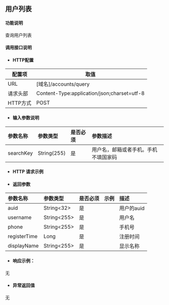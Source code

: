## 用户列表

#### 功能说明

查询用户列表

#### 调用接口说明

* #### HTTP配置

| 配置项 | 取值 |
| --- | --- |
| URL | \[域名\]/accounts/query|
| 请求头部 |  Content-Type:application/json;charset=utf-8 |
| HTTP方式 | POST|

* #### 输入参数说明

| 参数名称 | 参数类型 | 是否必须 | 参数描述 |
| :--- | :--- | :--- | :--- |
| searchKey| String\(255\) | 是 | 用户名，邮箱或者手机。手机不填国家码|


* #### HTTP 请求示例


* #### 返回参数
| 参数名称 | 参数类型 | 是否必须 | 示例 | 描述 |
| :--- | :--- | :--- | :--- | :--- |
| auid| String&lt;32&gt; | 是 | | 用户的auid|
| username| String&lt;255&gt;  |是 | |用户名|
| phone| String&lt;255&gt; | 是 | |手机号|
| registerTime| Long|是 | |注册时间|
| displayName| String&lt;255&gt; | 是 | |显示名称|

 

* #### 响应示例：

无

* #### 异常返回值

无 



